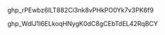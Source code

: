 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

<!-- new token -->
 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